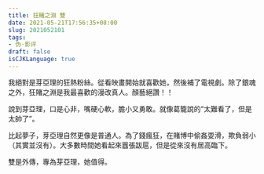 ```yaml
---
title: 狂賭之淵 雙
date: 2021-05-21T17:56:35+08:00
slug: 2021052101
tags: 
- 伪·影评
draft: false
isCJKLanguage: true
---
```

我絕對是芽亞理的狂熱粉絲。從看映畫開始就喜歡她，然後補了電視劇。除了銀魂之外，狂賭之淵是我最喜歡的漫改真人。顏藝絕讚！！

說到芽亞理，口是心非，嘴硬心軟，膽小又勇敢。就像葛籠說的“太難看了，但是太帥了”。

比起夢子，芽亞理自然更像是普通人。為了錢瘋狂，在賭博中偷姦耍滑，欺負弱小（其實並沒有）。大多數時間她看起來囂張跋扈，但是從來沒有居高臨下。

雙是外傳，專為芽亞理，她值得。